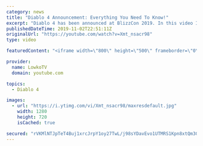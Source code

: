 ```yaml
---
category: news
title: "Diablo 4 Announcement: Everything You Need To Know!"
excerpt: "Diablo 4 has been announced at BlizzCon 2019. In this video I go over everything you need to know about this upcoming Blizzard Entertainment game."
publishedDateTime: 2019-11-02T22:51:11Z
originalUrl: "https://youtube.com/watch?v=Xmt_nsacr98"
type: video

featuredContent: "<iframe width=\"800\" height=\"500\" frameborder=\"0\" src=\"https://www.youtube.com/embed/Xmt_nsacr98\" allow=\"accelerometer; autoplay; encrypted-media; gyroscope; picture-in-picture\" allowfullscreen></iframe>"

provider:
  name: LowkoTV
  domain: youtube.com

topics:
  - Diablo 4

images:
  - url: "https://i.ytimg.com/vi/Xmt_nsacr98/maxresdefault.jpg"
    width: 1280
    height: 720
    isCached: true

secured: "rVKMlNTJpTeT4Buj1xrcJrpY1oy27TwL/j98sYDavEvo1UTMRS1Kpn8xtQm3G9TJIJwaxK2/1T7HN/2CIPWQofXlzGm9niIHks5+gzjCCFv2mHVi5B8eBAL4ZCzLDpk1Ozny4mGXjSNug2pB5VVTfQnBGaOH/nTbJD8W9Yzdp0V+zAhRvQOnCkAbAJlvlsDmYiGOZqbgFn+cCP1ZSdhMN/TfFEy3fII/g4RQtk5vSp2ko7Dv5uobeXWLLn/HWI2T5VTRNzmuUsExb4ZfKHYvzZO+442hu0b4dlfDmQ/yR1LnC5+Lz6v2djuJKO54AZysgagqI+N9BdNsdl5TPREv3Q8KzbJkyBSWi0T2AyaROi+PVdjfQmqdAorXvaqxLOGXyRaJ2h+Vy8c2TyqH531gnRO4WvXXL/tOy/sTA+cmLohCiAaVxz7rYmO/CBSI+bu6;oqY+7ARIcPYi9Ozzh+z0Wg=="
---
```


